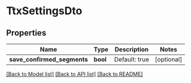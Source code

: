 # TtxSettingsDto

## Properties
Name | Type | Description | Notes
------------ | ------------- | ------------- | -------------
**save_confirmed_segments** | **bool** | Default: true | [optional] 

[[Back to Model list]](../README.md#documentation-for-models) [[Back to API list]](../README.md#documentation-for-api-endpoints) [[Back to README]](../README.md)

